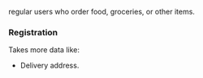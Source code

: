 regular users who order food, groceries, or other items.
### Registration
Takes more data like:
- Delivery address.